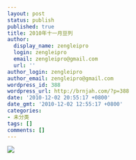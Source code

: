 ```yaml
---
layout: post
status: publish
published: true
title: 2010年十一月豆列
author:
  display_name: zengleipro
  login: zengleipro
  email: zengleipro@gmail.com
  url: ''
author_login: zengleipro
author_email: zengleipro@gmail.com
wordpress_id: 388
wordpress_url: http://brnjah.com/?p=388
date: '2010-12-02 20:55:17 +0800'
date_gmt: '2010-12-02 12:55:17 +0800'
categories:
- 未分类
tags: []
comments: []
---
```

<a href="http://www.douban.com/people/ZengLeiPro" target="_blank">![](/images/blog/detail/2010120201/1.png)</a>